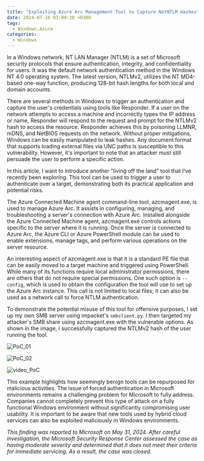 ```yaml
---
title: "Exploiting Azure Arc Management Tool to Capture NetNTLM Hashes"
date: 2024-07-16 03:09:20 +0300
tags:
  - Windows,Azure
categories:
  - Windows
---
```


In a Windows network, NT LAN Manager (NTLM) is a set of Microsoft security protocols that ensure authentication, integrity, and confidentiality for users. It was the default network authentication method in the Windows NT 4.0 operating system. The latest version, NTLMv2, utilizes the NT MD4-based one-way function, producing 128-bit hash lengths for both local and domain accounts.

There are several methods in Windows to trigger an authentication and capture the user's credentials using tools like Responder. If a user on the network attempts to access a machine and incorrectly types the IP address or name, Responder will respond to the request and prompt for the NTLMv2 hash to access the resource. Responder achieves this by poisoning LLMNR, mDNS, and NetBIOS requests on the network. Without proper mitigations, Windows can be easily manipulated to leak hashes. Any document format that supports loading external files via UNC paths is susceptible to this vulnerability. However, it's important to note that an attacker must still persuade the user to perform a specific action.

In this article, I want to introduce another "living off the land" tool that I've recently been exploring. This tool can be used to trigger a user to authenticate over a target, demonstrating both its practical application and potential risks.

The Azure Connected Machine agent command-line tool, azcmagent.exe, is used to manage Azure Arc. It assists in configuring, managing, and troubleshooting a server's connection with Azure Arc. Installed alongside the Azure Connected Machine agent, azcmagent.exe controls actions specific to the server where it is running. Once the server is connected to Azure Arc, the Azure CLI or Azure PowerShell module can be used to enable extensions, manage tags, and perform various operations on the server resource.

An interesting aspect of azcmagent.exe is that it is a standard PE file that can be easily moved to a target machine and triggered using PowerShell. While many of its functions require local administrator permissions, there are others that do not require special permissions. One such option is `--config`, which is used to obtain the configuration the tool will use to set up the Azure Arc instance. This call is not limited to local files; it can also be used as a network call to force NTLM authentication.

To demonstrate the potential misuse of this tool for offensive purposes, I set up my own SMB server using impacket's `smbclient.py`. I then targeted my attacker's SMB share using azcmagent.exe with the vulnerable options. As shown in the image, I successfully captured the NTLMv2 hash of the user running the tool.

![PoC_01]({{site.baseurl}}/assets/images/azcmagent/PoC_01.png)

![PoC_02]({{site.baseurl}}/assets/images/azcmagent/PoC_02.png)

![video_PoC]({{site.baseurl}}/assets/images/azcmagent/video_PoC.gif)

This example highlights how seemingly benign tools can be repurposed for malicious activities. The issue of forced authentication in Microsoft environments remains a challenging problem for Microsoft to fully address. Companies cannot completely prevent this type of attack on a fully functional Windows environment without significantly compromising user usability. It is important to be aware that new tools used by hybrid cloud services can also be exploited maliciously in Windows environments.

_This finding was reported to Microsoft on May 31, 2024. After careful investigation, the Microsoft Security Response Center assessed the case as having moderate severity and determined that it does not meet their criteria for immediate servicing. As a result, the case was closed._

